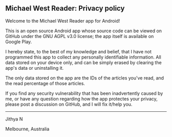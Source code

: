 ## Michael West Reader: Privacy policy

Welcome to the Michael West Reader app for Android!

This is an open source Android app whose source code can be viewed on GitHub under the GNU AGPL v3.0 license; the app itself is available on Google Play.

I hereby state, to the best of my knowledge and belief, that I have not programmed this app to collect any personally identifiable information. All data stored on your device only, and can be simply erased by clearing the app's data or uninstalling it.

The only data stored on the app are the IDs of the articles you've read, and the read percentage of those articles.

If you find any security vulnerability that has been inadvertently caused by me, or have any question regarding how the app protectes your privacy, please post a discussion on GitHub, and I will fix it/help you.

---

Jithya N

Melbourne, Australia
